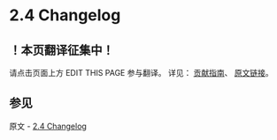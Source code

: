 # 2.4 Changelog

## ！本页翻译征集中！

请点击页面上方 EDIT THIS PAGE 参与翻译。
详见：
[贡献指南]( https://github.com/JinMuInfo/MongoDB-Manual-zh/blob/master/CONTRIBUTING.md )、
[原文链接](  https://docs.mongodb.com/manual/release-notes/2.4-changelog/  )。

## 参见

原文 - [2.4 Changelog]( https://docs.mongodb.com/manual/release-notes/2.4-changelog/ )

